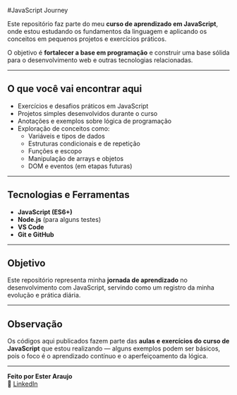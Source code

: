 #JavaScript Journey

Este repositório faz parte do meu **curso de aprendizado em JavaScript**, onde estou estudando os fundamentos da linguagem e aplicando os conceitos em pequenos projetos e exercícios práticos.  

O objetivo é **fortalecer a base em programação** e construir uma base sólida para o desenvolvimento web e outras tecnologias relacionadas.

---

## O que você vai encontrar aqui

- Exercícios e desafios práticos em JavaScript  
- Projetos simples desenvolvidos durante o curso  
- Anotações e exemplos sobre lógica de programação  
- Exploração de conceitos como:
  - Variáveis e tipos de dados  
  - Estruturas condicionais e de repetição  
  - Funções e escopo  
  - Manipulação de arrays e objetos  
  - DOM e eventos (em etapas futuras)

---

## Tecnologias e Ferramentas

- **JavaScript (ES6+)**
- **Node.js** (para alguns testes)
- **VS Code**
- **Git e GitHub**

---

## Objetivo

Este repositório representa minha **jornada de aprendizado** no desenvolvimento com JavaScript, servindo como um registro da minha evolução e prática diária.

---

## Observação

Os códigos aqui publicados fazem parte das **aulas e exercícios do curso de JavaScript** que estou realizando — alguns exemplos podem ser básicos, pois o foco é o aprendizado contínuo e o aperfeiçoamento da lógica.

---

**Feito por Ester Araujo**  
📘 [LinkedIn](https://www.linkedin.com/in/exteraraujo/)
